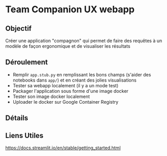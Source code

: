 # Team Companion UX webapp

## Objectif

Créer une application "compagnon" qui permet de faire des requêtes à un modèle de façon ergonomique et de visualiser les résultats

## Déroulement

- Remplir `app.stub.py` en remplissant les bons champs (s'aider des notebooks dans `app/`) et en créant des jolies visualisations
- Tester sa webapp localement (il y a un mode test)
- Packager l'application sous forme d'une image docker
- Tester son image docker localement
- Uploader le docker sur Google Container Registry

## Détails

## Liens Utiles

https://docs.streamlit.io/en/stable/getting_started.html
